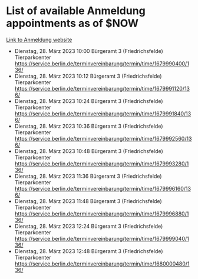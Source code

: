 # List of available Anmeldung appointments as of $NOW
[Link to Anmeldung website](https://service.berlin.de/terminvereinbarung/termin/tag.php?termin=1&anliegen[]=120686&dienstleisterlist=122210,122217,327316,122219,327312,122227,327314,122231,327346,122243,327348,122254,122252,329742,122260,329745,122262,329748,122271,327278,122273,327274,122277,327276,330436,122280,327294,122282,327290,122284,327292,122291,327270,122285,327266,122286,327264,122296,327268,150230,329760,122297,327286,122294,327284,122312,329763,122314,329775,122304,327330,122311,327334,122309,327332,317869,122281,327352,122279,329772,122283,122276,327324,122274,327326,122267,329766,122246,327318,122251,327320,122257,327322,122208,327298,122226,327300&herkunft=http%3A%2F%2Fservice.berlin.de%2Fdienstleistung%2F120686%2F)
- Dienstag, 28. März 2023 10:00 Bürgeramt 3 (Friedrichsfelde) Tierparkcenter https://service.berlin.de/terminvereinbarung/termin/time/1679990400/136/
- Dienstag, 28. März 2023 10:12 Bürgeramt 3 (Friedrichsfelde) Tierparkcenter https://service.berlin.de/terminvereinbarung/termin/time/1679991120/136/
- Dienstag, 28. März 2023 10:24 Bürgeramt 3 (Friedrichsfelde) Tierparkcenter https://service.berlin.de/terminvereinbarung/termin/time/1679991840/136/
- Dienstag, 28. März 2023 10:36 Bürgeramt 3 (Friedrichsfelde) Tierparkcenter https://service.berlin.de/terminvereinbarung/termin/time/1679992560/136/
- Dienstag, 28. März 2023 10:48 Bürgeramt 3 (Friedrichsfelde) Tierparkcenter https://service.berlin.de/terminvereinbarung/termin/time/1679993280/136/
- Dienstag, 28. März 2023 11:36 Bürgeramt 3 (Friedrichsfelde) Tierparkcenter https://service.berlin.de/terminvereinbarung/termin/time/1679996160/136/
- Dienstag, 28. März 2023 11:48 Bürgeramt 3 (Friedrichsfelde) Tierparkcenter https://service.berlin.de/terminvereinbarung/termin/time/1679996880/136/
- Dienstag, 28. März 2023 12:24 Bürgeramt 3 (Friedrichsfelde) Tierparkcenter https://service.berlin.de/terminvereinbarung/termin/time/1679999040/136/
- Dienstag, 28. März 2023 12:48 Bürgeramt 3 (Friedrichsfelde) Tierparkcenter https://service.berlin.de/terminvereinbarung/termin/time/1680000480/136/

